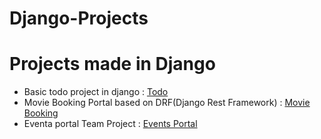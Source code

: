 # Django-Projects
# Projects made in Django 
 - Basic todo project in django : <a href="https://github.com/Dhruvin3103/Django-Projects/tree/master">Todo</a>
 - Movie Booking Portal based on DRF(Django Rest Framework) : <a href="https://github.com/Dhruvin3103/Django-Projects/tree/DRF">Movie Booking</a>
 - Eventa portal Team Project : <a href="https://github.com/EventsPortal-2023/Events_Backend">Events Portal</a>
